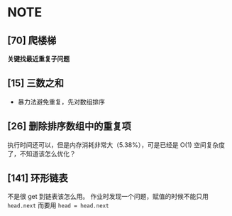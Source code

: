 # NOTE

## [70] 爬楼梯

**关键找最近重复子问题**

## [15] 三数之和

* 暴力法避免重复，先对数组排序

## [26] 删除排序数组中的重复项

执行时间还可以，但是内存消耗非常大（5.38%），可是已经是 O(1) 空间复杂度了，不知道该怎么优化？

## [141] 环形链表

不是很 get 到链表该怎么用。
作业时发现一个问题，赋值的时候不能只用 `head.next` 而要用 `head = head.next`


